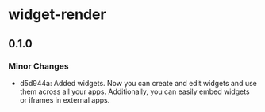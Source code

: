 # widget-render

## 0.1.0

### Minor Changes

- d5d944a: Added widgets. Now you can create and edit widgets and use them across all your apps. Additionally, you can easily embed widgets or iframes in external apps.
